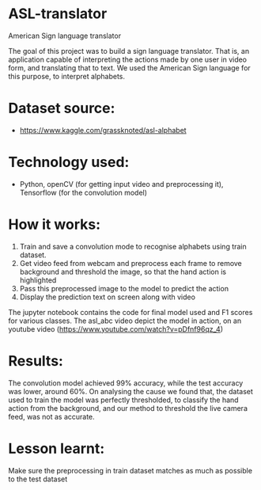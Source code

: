 # ASL-translator
American Sign language translator

The goal of this project was to build a sign language translator. That is, an application capable of interpreting the actions made by one user in video form, and translating that to text. We used the American Sign language for this purpose, to interpret alphabets.

# Dataset source:
* https://www.kaggle.com/grassknoted/asl-alphabet
  
# Technology used:
* Python, openCV (for getting input video and preprocessing it), Tensorflow (for the convolution model)
  
# How it works:
1. Train and save a convolution mode to recognise alphabets using train dataset.
2. Get video feed from webcam and preprocess each frame to remove background and threshold the image, so that the hand action is highlighted
3. Pass this preprocessed image to the model to predict the action
4. Display the prediction text on screen along with video
  
The jupyter notebook contains the code for final model used and F1 scores for various classes.
The asl_abc video depict the model in action, on an youtube video (https://www.youtube.com/watch?v=pDfnf96qz_4)

# Results: 
The convolution model achieved 99% accuracy, while the test accuracy was lower, around 60%. On analysing the cause we found that, the dataset used to train the model was perfectly thresholded, to classify the hand action from the background, and our method to threshold the live camera feed, was not as accurate.
  
# Lesson learnt: 
Make sure the preprocessing in train dataset matches as much as possible to the test dataset
